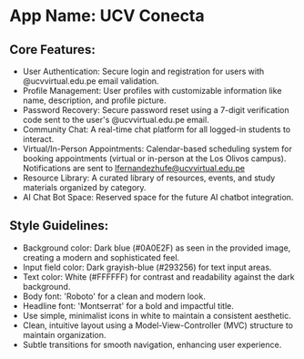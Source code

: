 # **App Name**: UCV Conecta

## Core Features:

- User Authentication: Secure login and registration for users with @ucvvirtual.edu.pe email validation.
- Profile Management: User profiles with customizable information like name, description, and profile picture.
- Password Recovery: Secure password reset using a 7-digit verification code sent to the user's @ucvvirtual.edu.pe email.
- Community Chat: A real-time chat platform for all logged-in students to interact.
- Virtual/In-Person Appointments: Calendar-based scheduling system for booking appointments (virtual or in-person at the Los Olivos campus). Notifications are sent to lfernandezhufe@ucvvirtual.edu.pe
- Resource Library: A curated library of resources, events, and study materials organized by category.
- AI Chat Bot Space: Reserved space for the future AI chatbot integration.

## Style Guidelines:

- Background color: Dark blue (#0A0E2F) as seen in the provided image, creating a modern and sophisticated feel.
- Input field color: Dark grayish-blue (#293256) for text input areas.
- Text color: White (#FFFFFF) for contrast and readability against the dark background.
- Body font: 'Roboto' for a clean and modern look.
- Headline font: 'Montserrat' for a bold and impactful title.
- Use simple, minimalist icons in white to maintain a consistent aesthetic.
- Clean, intuitive layout using a Model-View-Controller (MVC) structure to maintain organization.
- Subtle transitions for smooth navigation, enhancing user experience.